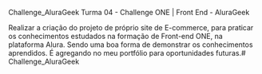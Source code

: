 Challenge_AluraGeek
Turma 04 - Challenge ONE | Front End - AluraGeek

Realizar a criação do projeto de próprio site de E-commerce, para praticar os conhecimentos estudados na formação de Front-end ONE, na plataforma Alura. Sendo uma boa forma de demonstrar os conhecimentos aprendidos. É agregando no meu portfólio para oportunidades futuras.# Challenge_AluraGeek
